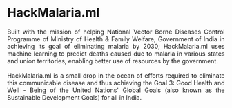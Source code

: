 # HackMalaria.ml

<p align="justify">Built with the mission of helping National Vector Borne Diseases Control Programme of Ministry of Health & Family Welfare, Government of India in achieving its goal of eliminating malaria by 2030; HackMalaria.ml uses machine learning to predict deaths caused due to malaria in various states and union territories, enabling better use of resources by the government.<br><br>HackMalaria.ml is a small drop in the ocean of efforts required to eliminate this communicable disease and thus achieving the Goal 3: Good Health and Well - Being of the United Nations' Global Goals (also known as the Sustainable Development Goals) for all in India.</p>
